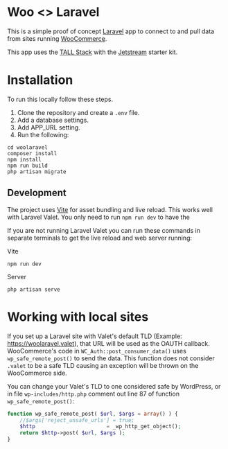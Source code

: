 # Woo <> Laravel
This is a simple proof of concept [Laravel](https://github.com/laravel/laravel) app to connect to and pull data from sites running [WooCommerce](https://woocommerce.com/).

This app uses the [TALL Stack](https://tallstack.dev/) with the [Jetstream](https://jetstream.laravel.com) starter kit. 


# Installation

To run this locally follow these steps.

1. Clone the repository and create a `.env` file.
2. Add a database settings.
3. Add APP_URL setting.
4. Run the following:

```
cd woolaravel
composer install
npm install
npm run build
php artisan migrate
```

## Development

The project uses [Vite](https://laravel.com/docs/10.x/vite) for asset bundling and live reload. This works well with Laravel Valet. You only need to run `npm run dev` to have the 

If you are not running Laravel Valet you can run these commands in separate terminals to get the live reload and web server running:

Vite
```
npm run dev
```

Server
```
php artisan serve
```

# Working with local sites

If you set up a Laravel site with Valet's default TLD (Example:  https://woolaravel.valet), that URL will be used as the OAUTH callback.
WooCommerce's code in  `WC_Auth::post_consumer_data()` uses `wp_safe_remote_post()` to send the data. This function does not consider `.valet` to be a safe TLD causing an exception will be thrown on the WooCommerce side.

You can change your Valet's TLD to one considered safe by WordPress, or in file `wp-includes/http.php` comment out line 87 of function `wp_safe_remote_post()`:
```php
function wp_safe_remote_post( $url, $args = array() ) {
	//$args['reject_unsafe_urls'] = true;
	$http                       = _wp_http_get_object();
	return $http->post( $url, $args );
}
```
